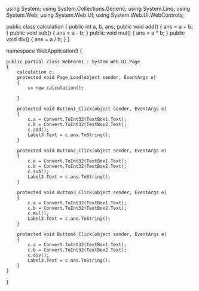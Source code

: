 using System;
using System.Collections.Generic;
using System.Linq;
using System.Web;
using System.Web.UI;
using System.Web.UI.WebControls;
 
public class calculation
{
    public int a, b, ans;
    public void add()
    {
        ans = a + b;
    }
    public void sub()
    {
        ans = a - b;
    }
    public void mul()
    {
        ans = a * b;
    }
    public void div()
    {
        ans = a / b;
    }
}

namespace WebApplication3
{
    
    public partial class WebForm1 : System.Web.UI.Page
    {
        calculation c;
        protected void Page_Load(object sender, EventArgs e)
        {
            c= new calculation();
           
        }

        protected void Button1_Click(object sender, EventArgs e)
        {
            c.a = Convert.ToInt32(TextBox1.Text);
            c.b = Convert.ToInt32(TextBox2.Text);
            c.add();
            Label3.Text = c.ans.ToString();
        }

        protected void Button2_Click(object sender, EventArgs e)
        {
            c.a = Convert.ToInt32(TextBox1.Text);
            c.b = Convert.ToInt32(TextBox2.Text);
            c.sub();
            Label3.Text = c.ans.ToString();
        }

        protected void Button3_Click(object sender, EventArgs e)
        {
            c.a = Convert.ToInt32(TextBox1.Text);
            c.b = Convert.ToInt32(TextBox2.Text);
            c.mul();
            Label3.Text = c.ans.ToString();
        }

        protected void Button4_Click(object sender, EventArgs e)
        {
            c.a = Convert.ToInt32(TextBox1.Text);
            c.b = Convert.ToInt32(TextBox2.Text);
            c.div();
            Label3.Text = c.ans.ToString();
        }
    }
}
